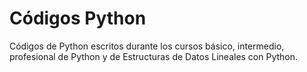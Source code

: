 # Códigos Python

Códigos de Python escritos durante los cursos básico, intermedio, profesional de Python y de Estructuras de Datos Lineales con Python.